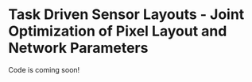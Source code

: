 # Task Driven Sensor Layouts - Joint Optimization of Pixel Layout and Network Parameters
Code is coming soon!
